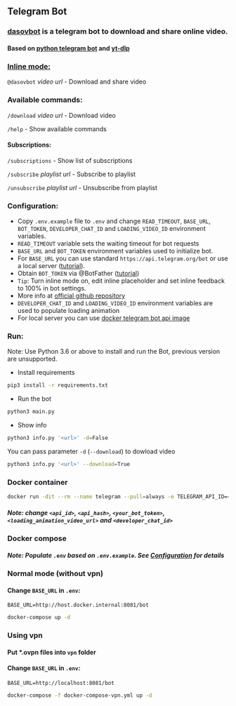 ## Telegram Bot

### [dasovbot](https://t.me/dasovbot) is a telegram bot to download and share online video.

#### Based on [python telegram bot](https://github.com/python-telegram-bot/python-telegram-bot) and [yt-dlp](https://github.com/yt-dlp/yt-dlp)

### **[Inline mode:](https://telegram.org/blog/inline-bots)**
`@dasovbot` _video url_ - Download and share video

### **Available commands:**
`/download` _video url_ - Download video

`/help` - Show available commands

#### **Subscriptions:**
`/subscriptions` - Show list of subscriptions

`/subscribe` _playlist url_ - Subscribe to playlist

`/unsubscribe` _playlist url_ - Unsubscribe from playlist

### **Configuration:**
- Copy `.env.example` file to `.env` and change `READ_TIMEOUT`, `BASE_URL`, `BOT_TOKEN`, `DEVELOPER_CHAT_ID` and `LOADING_VIDEO_ID` environment variables.
- `READ_TIMEOUT` variable sets the waiting timeout for bot requests
- `BASE_URL` and `BOT_TOKEN` environment variables used to initialize bot.
- For `BASE_URL` you can use standard `https://api.telegram.org/bot` or use a local server ([tutorial](https://github.com/tdlib/telegram-bot-api)).
- Obtain `BOT_TOKEN` via @BotFather ([tutorial](https://core.telegram.org/bots/tutorial#obtain-your-bot-token))
- `Tip`: Turn inline mode on, edit inline placeholder and set inline feedback to 100% in bot settings.
- More info at [official github repository](https://github.com/tdlib/telegram-bot-api)
- `DEVELOPER_CHAT_ID` and `LOADING_VIDEO_ID` environment variables are used to populate loading animation
- For local server you can use [docker telegram bot api image](https://github.com/volkovskiyda/docker-telegram-bot-api)

### **Run:**
Note: Use Python 3.6 or above to install and run the Bot, previous version are unsupported.
- Install requirements
```bash
pip3 install -r requirements.txt
```
- Run the bot
```bash
python3 main.py
```

- Show info
```bash
python3 info.py '<url>' -d=False
```
You can pass parameter `-d` (`--download`) to dowload video
```bash
python3 info.py '<url>' --download=True
```

### **Docker container**

```bash
docker run -dit --rm --name telegram --pull=always -e TELEGRAM_API_ID=<api_id> -e TELEGRAM_API_HASH=<api_hash> -p 8081:8081 ghcr.io/volkovskiyda/telegram-bot-api ; docker run -dit --rm --name dasovbot --pull=always -e READ_TIMEOUT=30 -e BASE_URL=http://host.docker.internal:8081/bot -e BOT_TOKEN=<your_bot_token> -e LOADING_VIDEO_ID=<loading_animation_video_url> -e DEVELOPER_CHAT_ID=<developer_chat_id> ghcr.io/volkovskiyda/dasovbot
```
##### **Note**: change `<api_id>`, `<api_hash>`, `<your_bot_token>`, `<loading_animation_video_url>` and `<developer_chat_id>`

### **Docker compose**
##### **Note**: Populate `.env` based on `.env.example`. See [Configuration](#configuration) for details
### Normal mode (without vpn)
#### Change `BASE_URL` in `.env`:
`BASE_URL=http://host.docker.internal:8081/bot`
```bash
docker-compose up -d
```
### Using vpn
#### Put *.ovpn files into `vpn` folder
#### Change `BASE_URL` in `.env`:
`BASE_URL=http://localhost:8081/bot`
```bash
docker-compose -f docker-compose-vpn.yml up -d
```
